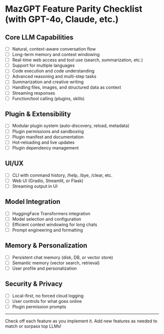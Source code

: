 # MazGPT Feature Parity Checklist (with GPT-4o, Claude, etc.)

## Core LLM Capabilities

- [ ] Natural, context-aware conversation flow
- [ ] Long-term memory and context windowing
- [ ] Real-time web access and tool use (search, summarization, etc.)
- [ ] Support for multiple languages
- [ ] Code execution and code understanding
- [ ] Advanced reasoning and multi-step tasks
- [ ] Summarization and creative writing
- [ ] Handling files, images, and structured data as context
- [ ] Streaming responses
- [ ] Function/tool calling (plugins, skills)

## Plugin & Extensibility

- [ ] Modular plugin system (auto-discovery, reload, metadata)
- [ ] Plugin permissions and sandboxing
- [ ] Plugin manifest and documentation
- [ ] Hot-reloading and live updates
- [ ] Plugin dependency management

## UI/UX

- [ ] CLI with command history, /help, /bye, /clear, etc.
- [ ] Web UI (Gradio, Streamlit, or Flask)
- [ ] Streaming output in UI

## Model Integration

- [ ] HuggingFace Transformers integration
- [ ] Model selection and configuration
- [ ] Efficient context windowing for long chats
- [ ] Prompt engineering and formatting

## Memory & Personalization

- [ ] Persistent chat memory (disk, DB, or vector store)
- [ ] Semantic memory (vector search, retrieval)
- [ ] User profile and personalization

## Security & Privacy

- [ ] Local-first, no forced cloud logging
- [ ] User controls for what goes online
- [ ] Plugin permission prompts

---

Check off each feature as you implement it. Add new features as needed to match or surpass top LLMs!
